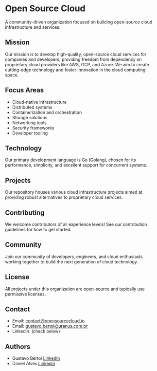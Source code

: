 # Open Source Cloud

A community-driven organization focused on building open-source cloud infrastructure and services.

## Mission

Our mission is to develop high-quality, open-source cloud services for companies and developers, providing freedom from dependency on proprietary cloud providers like AWS, GCP, and Azure. We aim to create cutting-edge technology and foster innovation in the cloud computing space.

## Focus Areas

- Cloud-native infrastructure
- Distributed systems
- Containerization and orchestration
- Storage solutions
- Networking tools
- Security frameworks
- Developer tooling

## Technology

Our primary development language is Go (Golang), chosen for its performance, simplicity, and excellent support for concurrent systems.

## Projects

Our repository houses various cloud infrastructure projects aimed at providing robust alternatives to proprietary cloud services.

## Contributing

We welcome contributors of all experience levels! See our contribution guidelines for how to get started.

## Community

Join our community of developers, engineers, and cloud enthusiasts working together to build the next generation of cloud technology.

## License

All projects under this organization are open-source and typically use permissive licenses.

## Contact

- Email: contact@opensourcecloud.io
- Email: gustavo.bertoi@uranus.com.br
- Linkedin: (check below)

## Authors

- Gustavo Bertoi [Linkedin](https://www.linkedin.com/in/gustavobertoi/)
- Daniel Alves [Linkedin](https://www.linkedin.com/in/vertexportus/)
